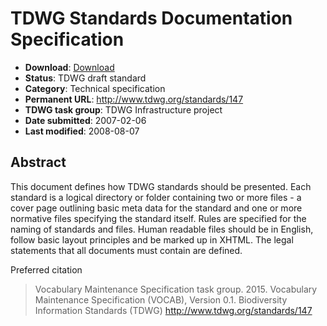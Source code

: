 # TDWG Standards Documentation Specification

* **Download**: [Download](147-483-4-RV.pdf)
* **Status**: TDWG draft standard
* **Category**: Technical specification
* **Permanent URL**: http://www.tdwg.org/standards/147
* **TDWG task group**: TDWG Infrastructure project
* **Date submitted**: 2007-02-06
* **Last modified**: 2008-08-07

## Abstract

This document defines how TDWG standards should be presented. Each standard is a logical directory or folder containing two or more files - a cover page outlining basic meta data for the standard and one or more normative files specifying the standard itself. Rules are specified for the naming of standards and files. Human readable files should be in English, follow basic layout principles and be marked up in XHTML. The legal statements that all documents must contain are defined.

Preferred citation

> Vocabulary Maintenance Specification task group. 2015. Vocabulary Maintenance Specification (VOCAB), Version 0.1. Biodiversity Information Standards (TDWG) http://www.tdwg.org/standards/147
